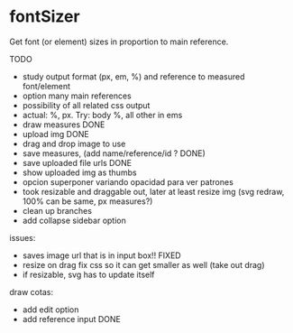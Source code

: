 # fontSizer
Get font (or element) sizes in proportion to main reference. 

TODO
* study output format (px, em, %) and reference to measured font/element
* option many main references
* possibility of all related css output
* actual: %, px. Try: body %, all other in ems
* draw measures DONE
* upload img DONE 
* drag and drop image to use
* save measures, (add name/reference/id ? DONE)
* save uploaded file urls DONE
* show uploaded img as thumbs
* opcion superponer variando opacidad para ver patrones
* took resizable and draggable out, later at least resize img (svg redraw, 100% can be same, px measures?)
* clean up branches
* add collapse sidebar option

issues:
* saves image url that is in input box!! FIXED
* resize on drag fix css so it can get smaller as well (take out drag)
* if resizable, svg has to update itself



draw cotas:
* add edit option
* add reference input DONE




